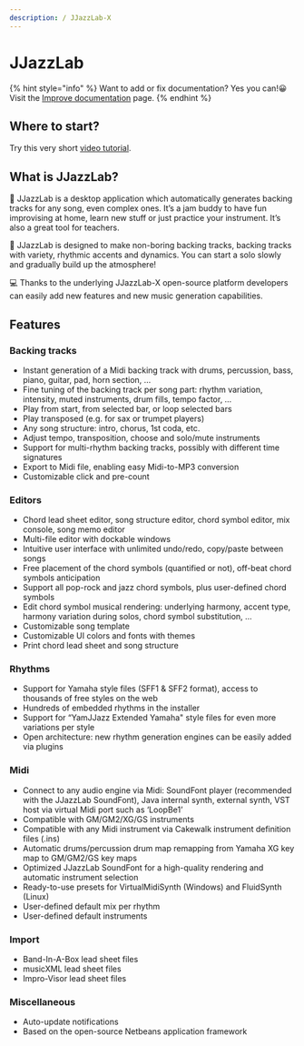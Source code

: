 ```yaml
---
description: / JJazzLab-X
---
```


# JJazzLab

{% hint style="info" %}
Want to add or fix documentation? Yes you can!😀 Visit the [Improve documentation](contribute/improve-doc.md) page.
{% endhint %}

## Where to start?

Try this very short [video tutorial](video-tutorials.md#for-starters).

## What is JJazzLab?

🎵 JJazzLab is a desktop application which automatically generates backing tracks for any song, even complex ones. It’s a jam buddy to have fun improvising at home, learn new stuff or just practice your instrument. It’s also a great tool for teachers.

🎷 JJazzLab is designed to make non-boring backing tracks, backing tracks with variety, rhythmic accents and dynamics. You can start a solo slowly and gradually build up the atmosphere!

💻 Thanks to the underlying JJazzLab-X open-source platform developers can easily add new features and new music generation capabilities.

## Features

### Backing tracks

* Instant generation of a Midi backing track with drums, percussion, bass, piano, guitar, pad, horn section, …
* Fine tuning of the backing track per song part: rhythm variation, intensity, muted instruments, drum fills, tempo factor, …
* Play from start, from selected bar, or loop selected bars
* Play transposed \(e.g. for sax or trumpet players\)
* Any song structure: intro, chorus, 1st coda, etc.
* Adjust tempo, transposition, choose and solo/mute instruments
* Support for multi-rhythm backing tracks, possibly with different time signatures
* Export to Midi file, enabling easy Midi-to-MP3 conversion
* Customizable click and pre-count

### Editors

* Chord lead sheet editor, song structure editor, chord symbol editor, mix console, song memo editor
* Multi-file editor with dockable windows
* Intuitive user interface with unlimited undo/redo, copy/paste between songs
* Free placement of the chord symbols \(quantified or not\), off-beat chord symbols anticipation
* Support all pop-rock and jazz chord symbols, plus user-defined chord symbols
* Edit chord symbol musical rendering: underlying harmony, accent type, harmony variation during solos, chord symbol substitution, …
* Customizable song template
* Customizable UI colors and fonts with themes
* Print chord lead sheet and song structure

### Rhythms

* Support for Yamaha style files \(SFF1 & SFF2 format\), access to thousands of free styles on the web
* Hundreds of embedded rhythms in the installer
* Support for “YamJJazz Extended Yamaha" style files for even more variations per style
* Open architecture: new rhythm generation engines can be easily added via plugins

### Midi

* Connect to any audio engine via Midi: SoundFont player \(recommended with the JJazzLab SoundFont\), Java internal synth, external synth, VST host via virtual Midi port such as ‘LoopBe1’
* Compatible with GM/GM2/XG/GS instruments
* Compatible with any Midi instrument via Cakewalk instrument definition files \(.ins\)
* Automatic drums/percussion drum map remapping from Yamaha XG key map to GM/GM2/GS key maps
* Optimized JJazzLab SoundFont for a high-quality rendering and automatic instrument selection
* Ready-to-use presets for VirtualMidiSynth \(Windows\) and FluidSynth \(Linux\)
* User-defined default mix per rhythm
* User-defined default instruments

### Import

* Band-In-A-Box lead sheet files
* musicXML lead sheet files
* Impro-Visor lead sheet files

### Miscellaneous

* Auto-update notifications
* Based on the open-source Netbeans application framework

